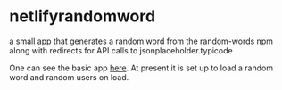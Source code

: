 # netlifyrandomword
a small app that generates a random word from the random-words npm along with redirects for API calls to jsonplaceholder.typicode

One can see the basic app [here](https://hellonetlify4166416.netlify.com). At present it is set up to load a random word and random users
on load.
